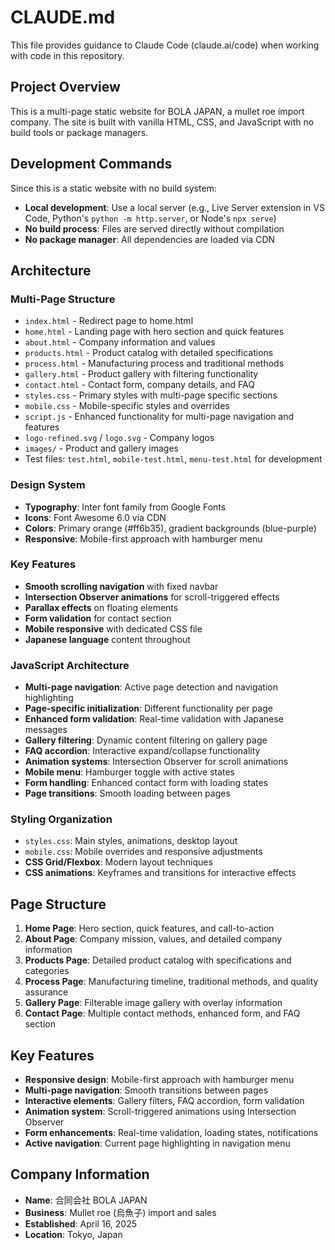 # CLAUDE.md

This file provides guidance to Claude Code (claude.ai/code) when working with code in this repository.

## Project Overview

This is a multi-page static website for BOLA JAPAN, a mullet roe import company. The site is built with vanilla HTML, CSS, and JavaScript with no build tools or package managers.

## Development Commands

Since this is a static website with no build system:

- **Local development**: Use a local server (e.g., Live Server extension in VS Code, Python's `python -m http.server`, or Node's `npx serve`)
- **No build process**: Files are served directly without compilation
- **No package manager**: All dependencies are loaded via CDN

## Architecture

### Multi-Page Structure
- `index.html` - Redirect page to home.html
- `home.html` - Landing page with hero section and quick features
- `about.html` - Company information and values
- `products.html` - Product catalog with detailed specifications
- `process.html` - Manufacturing process and traditional methods
- `gallery.html` - Product gallery with filtering functionality
- `contact.html` - Contact form, company details, and FAQ
- `styles.css` - Primary styles with multi-page specific sections
- `mobile.css` - Mobile-specific styles and overrides
- `script.js` - Enhanced functionality for multi-page navigation and features
- `logo-refined.svg` / `logo.svg` - Company logos
- `images/` - Product and gallery images
- Test files: `test.html`, `mobile-test.html`, `menu-test.html` for development

### Design System
- **Typography**: Inter font family from Google Fonts
- **Icons**: Font Awesome 6.0 via CDN
- **Colors**: Primary orange (#ff6b35), gradient backgrounds (blue-purple)
- **Responsive**: Mobile-first approach with hamburger menu

### Key Features
- **Smooth scrolling navigation** with fixed navbar
- **Intersection Observer animations** for scroll-triggered effects
- **Parallax effects** on floating elements
- **Form validation** for contact section
- **Mobile responsive** with dedicated CSS file
- **Japanese language** content throughout

### JavaScript Architecture
- **Multi-page navigation**: Active page detection and navigation highlighting
- **Page-specific initialization**: Different functionality per page
- **Enhanced form validation**: Real-time validation with Japanese messages
- **Gallery filtering**: Dynamic content filtering on gallery page
- **FAQ accordion**: Interactive expand/collapse functionality
- **Animation systems**: Intersection Observer for scroll animations
- **Mobile menu**: Hamburger toggle with active states
- **Form handling**: Enhanced contact form with loading states
- **Page transitions**: Smooth loading between pages

### Styling Organization
- `styles.css`: Main styles, animations, desktop layout
- `mobile.css`: Mobile overrides and responsive adjustments
- **CSS Grid/Flexbox**: Modern layout techniques
- **CSS animations**: Keyframes and transitions for interactive effects

## Page Structure
1. **Home Page**: Hero section, quick features, and call-to-action
2. **About Page**: Company mission, values, and detailed company information
3. **Products Page**: Detailed product catalog with specifications and categories
4. **Process Page**: Manufacturing timeline, traditional methods, and quality assurance
5. **Gallery Page**: Filterable image gallery with overlay information
6. **Contact Page**: Multiple contact methods, enhanced form, and FAQ section

## Key Features
- **Responsive design**: Mobile-first approach with hamburger menu
- **Multi-page navigation**: Smooth transitions between pages
- **Interactive elements**: Gallery filters, FAQ accordion, form validation
- **Animation system**: Scroll-triggered animations using Intersection Observer
- **Form enhancements**: Real-time validation, loading states, notifications
- **Active navigation**: Current page highlighting in navigation menu

## Company Information
- **Name**: 合同会社 BOLA JAPAN
- **Business**: Mullet roe (烏魚子) import and sales
- **Established**: April 16, 2025
- **Location**: Tokyo, Japan